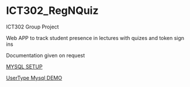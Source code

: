 # ICT302_RegNQuiz
ICT302 Group Project

Web APP to track student presence in lectures with quizes and token sign ins

Documentation given on request

[MYSQL SETUP](https://github.com/FluffyFatBunny/ICT302_RegNQuiz/wiki/MySQL-Setup)

[UserType Mysql DEMO](https://github.com/FluffyFatBunny/ICT302_RegNQuiz/wiki/UserType-Mysql-DEMO)
